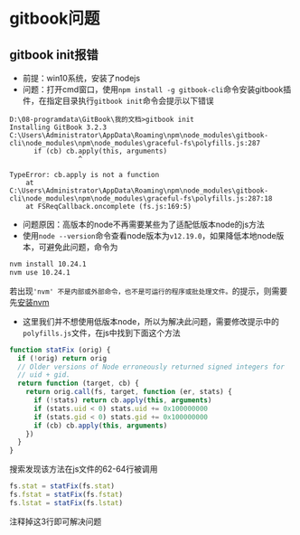 # gitbook问题

## gitbook init报错

- 前提：win10系统，安装了nodejs
- 问题：打开cmd窗口，使用`npm install -g gitbook-cli`命令安装gitbook插件，在指定目录执行`gitbook init`命令会提示以下错误

```text
D:\08-programdata\GitBook\我的文档>gitbook init
Installing GitBook 3.2.3
C:\Users\Administrator\AppData\Roaming\npm\node_modules\gitbook-cli\node_modules\npm\node_modules\graceful-fs\polyfills.js:287
      if (cb) cb.apply(this, arguments)
                 ^

TypeError: cb.apply is not a function
    at C:\Users\Administrator\AppData\Roaming\npm\node_modules\gitbook-cli\node_modules\npm\node_modules\graceful-fs\polyfills.js:287:18
    at FSReqCallback.oncomplete (fs.js:169:5)
```

- 问题原因：高版本的node不再需要某些为了适配低版本node的js方法
- 使用`node --version`命令查看node版本为`v12.19.0`，如果降低本地node版本，可避免此问题，命令为

```bash
nvm install 10.24.1
nvm use 10.24.1
```

若出现`'nvm' 不是内部或外部命令，也不是可运行的程序或批处理文件。`的提示，则需要先[安装nvm](../01-install/nvm.md)

- 这里我们并不想使用低版本node，所以为解决此问题，需要修改提示中的`polyfills.js`文件，在js中找到下面这个方法

```js
function statFix (orig) {
  if (!orig) return orig
  // Older versions of Node erroneously returned signed integers for
  // uid + gid.
  return function (target, cb) {
    return orig.call(fs, target, function (er, stats) {
      if (!stats) return cb.apply(this, arguments)
      if (stats.uid < 0) stats.uid += 0x100000000
      if (stats.gid < 0) stats.gid += 0x100000000
      if (cb) cb.apply(this, arguments)
    })
  }
}
```

搜索发现该方法在js文件的62-64行被调用

```js
fs.stat = statFix(fs.stat)
fs.fstat = statFix(fs.fstat)
fs.lstat = statFix(fs.lstat)
```

注释掉这3行即可解决问题
